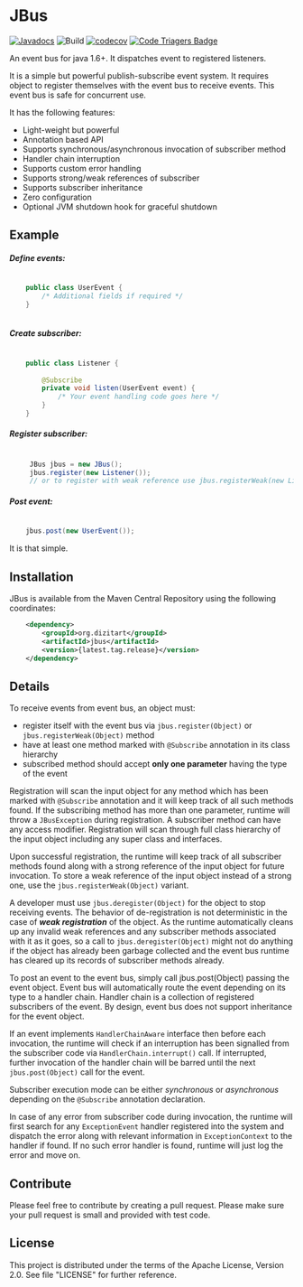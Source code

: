 JBus
=======

[![Javadocs](https://www.javadoc.io/badge/org.dizitart/jbus.svg)](https://www.javadoc.io/doc/org.dizitart/jbus) 
![Build](https://github.com/dizitart/jbus/workflows/Build/badge.svg)
[![codecov](https://codecov.io/gl/dizitart/jbus/branch/master/graph/badge.svg)](https://codecov.io/gl/dizitart/jbus)
[![Code Triagers Badge](https://www.codetriage.com/dizitart/jbus/badges/users.svg)](https://www.codetriage.com/dizitart/jbus)

An event bus for java 1.6+. It dispatches event to registered listeners.

It is a simple but powerful publish-subscribe event system. It requires object to
register themselves with the event bus to receive events. This event bus is safe for
concurrent use.

It has the following features:

 * Light-weight but powerful
 * Annotation based API
 * Supports synchronous/asynchronous invocation of subscriber method
 * Handler chain interruption
 * Supports custom error handling
 * Supports strong/weak references of subscriber
 * Supports subscriber inheritance
 * Zero configuration
 * Optional JVM shutdown hook for graceful shutdown
 
Example
-------------------

<h5>Define events:</h5>

```java

    public class UserEvent { 
        /* Additional fields if required */ 
    }
    
```

<h5>Create subscriber:</h5>

```java

    public class Listener {
        
        @Subscribe
        private void listen(UserEvent event) {
            /* Your event handling code goes here */
        }
    }

```
 
<h5>Register subscriber:</h5>
    
```java
    
     JBus jbus = new JBus();
     jbus.register(new Listener());   
     // or to register with weak reference use jbus.registerWeak(new Listener());
``` 

<h5>Post event:</h5>

```java

    jbus.post(new UserEvent());

```

It is that simple.

Installation
-----------------------------

JBus is available from the Maven Central Repository using the following coordinates:

```xml
    <dependency>
        <groupId>org.dizitart</groupId>
        <artifactId>jbus</artifactId>
        <version>{latest.tag.release}</version>
    </dependency>
```


Details
-----------------------------

To receive events from event bus, an object must:

 * register itself with the event bus via <code>jbus.register(Object)</code> or
 <code>jbus.registerWeak(Object)</code> method
 * have at least one method marked with <code>@Subscribe</code> annotation in its class hierarchy
 * subscribed method should accept <b>only one parameter</b> having the type of the event
 
Registration will scan the input object for any method which has been marked
with <code>@Subscribe</code> annotation and it will keep track of all such methods found. If the
subscribing method has more than one parameter, runtime will throw a <code>JBusException</code>
during registration. A subscriber method can have any access modifier. Registration will scan through
full class hierarchy of the input object including any super class and interfaces.

Upon successful registration, the runtime will keep track of all subscriber methods
found along with a strong reference of the input object for future invocation. To store
a weak reference of the input object instead of a strong one, use the <code>jbus.registerWeak(Object)</code>
variant.

A developer must use <code>jbus.deregister(Object)</code> for the object to stop receiving events. The
behavior of de-registration is not deterministic in the case of <b><em>weak
registration</em></b> of the object. As the runtime automatically cleans up any invalid weak
references and any subscriber methods associated with it as it goes, so a call to
<code>jbus.deregister(Object)</code> might not do anything if the object has already been garbage collected and 
the event bus runtime has cleared up its records of subscriber methods already.

To post an event to the event bus, simply call jbus.post(Object) passing the event object. Event bus will
automatically route the event depending on its type to a handler chain. Handler chain is a collection of 
registered subscribers of the event. By design, event bus does not support inheritance for the event object.

If an event implements <code>HandlerChainAware</code> interface then before each invocation, the runtime
will check if an interruption has been signalled from the subscriber code via <code>HandlerChain.interrupt()</code>
call. If interrupted, further invocation of the handler chain will be barred until the next 
<code>jbus.post(Object)</code> call for the event.

Subscriber execution mode can be either <em>synchronous</em> or <em>asynchronous</em>
depending on the <code>@Subscribe</code> annotation declaration.

In case of any error from subscriber code during invocation, the runtime will first search
for any <code>ExceptionEvent</code> handler registered into the system and dispatch the error along with
relevant information in <code>ExceptionContext</code> to the handler if found. If no such error handler
is found, runtime will just log the error and move on.


Contribute
--------------------------
Please feel free to contribute by creating a pull request.
Please make sure your pull request is small and provided with test code.


License
--------------------------
This project is distributed under the terms of the Apache License, Version 2.0.
See file "LICENSE" for further reference.
